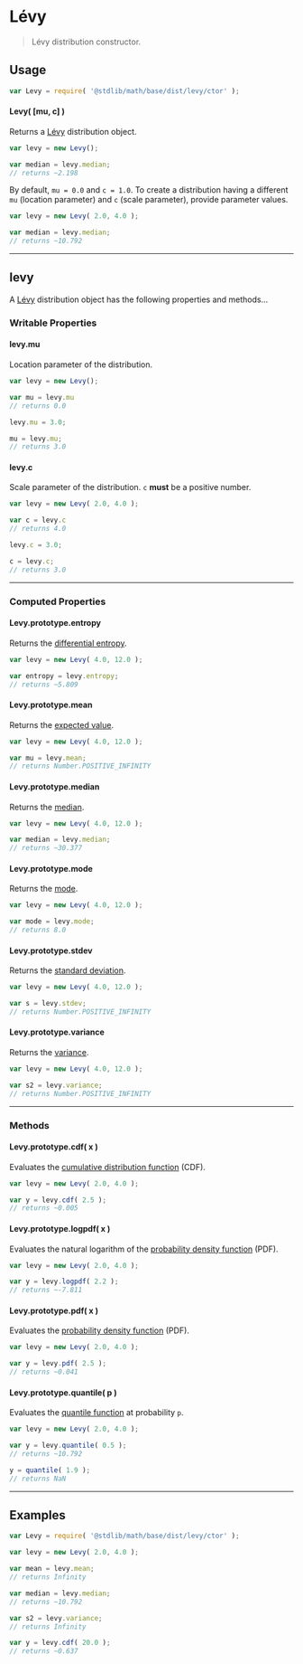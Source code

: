 # Lévy

> Lévy distribution constructor.


<!-- Section to include introductory text. Make sure to keep an empty line after the intro `section` element and another before the `/section` close. -->

<section class="intro">

</section>

<!-- /.intro -->

<!-- Package usage documentation. -->

<section class="usage">

## Usage

``` javascript
var Levy = require( '@stdlib/math/base/dist/levy/ctor' );
```

#### Levy( \[mu, c\] )

Returns a [Lévy][levy] distribution object.

``` javascript
var levy = new Levy();

var median = levy.median;
// returns ~2.198
```

By default, `mu = 0.0` and `c = 1.0`. To create a distribution having a different `mu` (location parameter) and `c` (scale parameter), provide parameter values.

``` javascript
var levy = new Levy( 2.0, 4.0 );

var median = levy.median;
// returns ~10.792
```

---

## levy

A [Lévy][levy] distribution object has the following properties and methods...

### Writable Properties

#### levy.mu

Location parameter of the distribution.

``` javascript
var levy = new Levy();

var mu = levy.mu
// returns 0.0

levy.mu = 3.0;

mu = levy.mu;
// returns 3.0 
```

#### levy.c

Scale parameter of the distribution. `c` __must__ be a positive number.

``` javascript
var levy = new Levy( 2.0, 4.0 );

var c = levy.c
// returns 4.0

levy.c = 3.0;

c = levy.c;
// returns 3.0 
```

---

### Computed Properties

#### Levy.prototype.entropy

Returns the [differential entropy][entropy].

``` javascript
var levy = new Levy( 4.0, 12.0 );

var entropy = levy.entropy;
// returns ~5.809
```

#### Levy.prototype.mean

Returns the [expected value][expected-value].

``` javascript
var levy = new Levy( 4.0, 12.0 );

var mu = levy.mean;
// returns Number.POSITIVE_INFINITY
```

#### Levy.prototype.median

Returns the [median][median].

``` javascript
var levy = new Levy( 4.0, 12.0 );

var median = levy.median;
// returns ~30.377
```

#### Levy.prototype.mode

Returns the [mode][mode].

``` javascript
var levy = new Levy( 4.0, 12.0 );

var mode = levy.mode;
// returns 8.0
```

#### Levy.prototype.stdev

Returns the [standard deviation][standard-deviation].

``` javascript
var levy = new Levy( 4.0, 12.0 );

var s = levy.stdev;
// returns Number.POSITIVE_INFINITY
```

#### Levy.prototype.variance

Returns the [variance][variance].

``` javascript
var levy = new Levy( 4.0, 12.0 );

var s2 = levy.variance;
// returns Number.POSITIVE_INFINITY
```

---

### Methods

#### Levy.prototype.cdf( x )

Evaluates the [cumulative distribution function][cdf] (CDF).

``` javascript
var levy = new Levy( 2.0, 4.0 );

var y = levy.cdf( 2.5 );
// returns ~0.005
```

#### Levy.prototype.logpdf( x )

Evaluates the natural logarithm of the [probability density function][pdf] (PDF).

``` javascript
var levy = new Levy( 2.0, 4.0 );

var y = levy.logpdf( 2.2 );
// returns ~-7.811
```

#### Levy.prototype.pdf( x )

Evaluates the [probability density function][pdf] (PDF).

``` javascript
var levy = new Levy( 2.0, 4.0 );

var y = levy.pdf( 2.5 );
// returns ~0.041
```

#### Levy.prototype.quantile( p )

Evaluates the [quantile function][quantile-function] at probability `p`.

``` javascript
var levy = new Levy( 2.0, 4.0 );

var y = levy.quantile( 0.5 );
// returns ~10.792

y = quantile( 1.9 );
// returns NaN
```

</section>

<!-- /.usage -->

<!-- Package usage notes. Make sure to keep an empty line after the `section` element and another before the `/section` close. -->

<section class="notes">

</section>

<!-- /.notes -->

<!-- Package usage examples. -->

---

<section class="examples">

## Examples

``` javascript
var Levy = require( '@stdlib/math/base/dist/levy/ctor' );

var levy = new Levy( 2.0, 4.0 );

var mean = levy.mean;
// returns Infinity

var median = levy.median;
// returns ~10.792

var s2 = levy.variance;
// returns Infinity

var y = levy.cdf( 20.0 );
// returns ~0.637
```

</section>

<!-- /.examples -->

<!-- Section to include cited references. If references are included, add a horizontal rule *before* the section. Make sure to keep an empty line after the `section` element and another before the `/section` close. -->

<section class="references">

</section>

<!-- /.references -->

<!-- Section for all links. Make sure to keep an empty line after the `section` element and another before the `/section` close. -->

<section class="links">

[levy]: https://en.wikipedia.org/wiki/L%C3%A9vy_distribution

[cdf]: https://en.wikipedia.org/wiki/Cumulative_distribution_function
[pdf]: https://en.wikipedia.org/wiki/Probability_density_function
[quantile-function]: https://en.wikipedia.org/wiki/Quantile_function

[entropy]: https://en.wikipedia.org/wiki/Entropy_%28information_theory%29
[expected-value]: https://en.wikipedia.org/wiki/Expected_value
[median]: https://en.wikipedia.org/wiki/Median
[mode]: https://en.wikipedia.org/wiki/Mode_%28statistics%29
[standard-deviation]: https://en.wikipedia.org/wiki/Standard_deviation
[variance]: https://en.wikipedia.org/wiki/Variance

</section>

<!-- /.links -->
